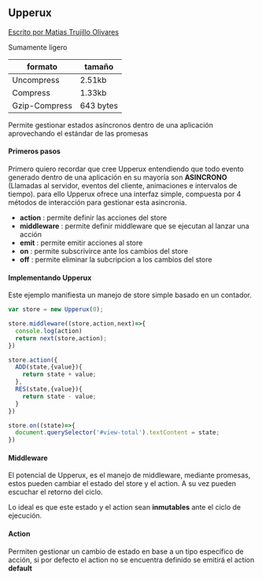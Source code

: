 ## Upperux

[Escrito por Matias Trujillo  Olivares](http://www.upp.cl)	

Sumamente ligero

| formato       | tamaño    |
| ------------- | --------- |
| Uncompress    | 2.51kb    |
| Compress      | 1.33kb    |
| Gzip-Compress | 643 bytes |

Permite gestionar estados asíncronos dentro de una aplicación aprovechando el estándar de las promesas

#### Primeros pasos

Primero quiero recordar que cree Upperux entendiendo que todo evento generado dentro de una aplicación en su mayoría son **ASINCRONO** (Llamadas al servidor, eventos del cliente, animaciones e intervalos de tiempo). para ello Upperux ofrece una interfaz simple, compuesta por 4 métodos de interacción para gestionar esta asincronia.

* **action** : permite definir las acciones del store
* **middleware** : permite definir middleware que se ejecutan al lanzar una acción
* **emit**  : permite emitir acciones al store
* **on**  : permite subscrivirce ante los cambios del store
* **off** : permite eliminar la subcripcion a los cambios del store

#### Implementando Upperux

Este ejemplo manifiesta un manejo de store simple basado en un contador.

```javascript
var store = new Upperux(0);

store.middleware((store,action,next)=>{
  console.log(action)
  return next(store,action);
})

store.action({
  ADD(state,{value}){
    return state + value;
  },
  RES(state,{value}){
    return state - value;
  }
})

store.on((state)=>{
  document.querySelector('#view-total').textContent = state;
})


```

#### Middleware

El potencial de Upperux, es el manejo de middleware, mediante promesas, estos pueden cambiar el estado del store y el action. A su vez pueden escuchar el retorno del ciclo.

Lo ideal es que este estado y el action sean **inmutables** ante el ciclo de ejecución.

#### Action

Permiten gestionar un cambio de estado en base a un tipo específico de acción, si por defecto el action no se encuentra definido se emitirá el action **default**

